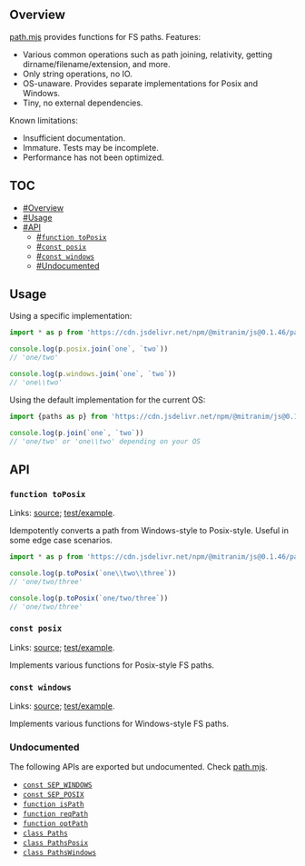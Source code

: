 ## Overview

[path.mjs](../path.mjs) provides functions for FS paths. Features:

  * Various common operations such as path joining, relativity, getting dirname/filename/extension, and more.
  * Only string operations, no IO.
  * OS-unaware. Provides separate implementations for Posix and Windows.
  * Tiny, no external dependencies.

Known limitations:

  * Insufficient documentation.
  * Immature. Tests may be incomplete.
  * Performance has not been optimized.

## TOC

* [#Overview](#overview)
* [#Usage](#usage)
* [#API](#api)
  * [#`function toPosix`](#function-toposix)
  * [#`const posix`](#const-posix)
  * [#`const windows`](#const-windows)
  * [#Undocumented](#undocumented)

## Usage

Using a specific implementation:

```js
import * as p from 'https://cdn.jsdelivr.net/npm/@mitranim/js@0.1.46/path.mjs'

console.log(p.posix.join(`one`, `two`))
// 'one/two'

console.log(p.windows.join(`one`, `two`))
// 'one\\two'
```

Using the default implementation for the current OS:

```js
import {paths as p} from 'https://cdn.jsdelivr.net/npm/@mitranim/js@0.1.46/io_deno.mjs'

console.log(p.join(`one`, `two`))
// 'one/two' or 'one\\two' depending on your OS
```

## API

### `function toPosix`

Links: [source](../path.mjs#L33); [test/example](../test/path_test.mjs#L17).

Idempotently converts a path from Windows-style to Posix-style. Useful in some edge case scenarios.

```js
import * as p from 'https://cdn.jsdelivr.net/npm/@mitranim/js@0.1.46/path.mjs'

console.log(p.toPosix(`one\\two\\three`))
// 'one/two/three'

console.log(p.toPosix(`one/two/three`))
// 'one/two/three'
```

### `const posix`

Links: [source](../path.mjs#L240); [test/example](../test/path_test.mjs#L47).

Implements various functions for Posix-style FS paths.

### `const windows`

Links: [source](../path.mjs#L241); [test/example](../test/path_test.mjs#L52).

Implements various functions for Windows-style FS paths.

### Undocumented

The following APIs are exported but undocumented. Check [path.mjs](../path.mjs).

  * [`const SEP_WINDOWS`](../path.mjs#L21)
  * [`const SEP_POSIX`](../path.mjs#L22)
  * [`function isPath`](../path.mjs#L29)
  * [`function reqPath`](../path.mjs#L30)
  * [`function optPath`](../path.mjs#L31)
  * [`class Paths`](../path.mjs#L50)
  * [`class PathsPosix`](../path.mjs#L211)
  * [`class PathsWindows`](../path.mjs#L222)
